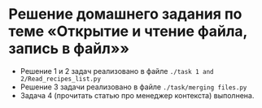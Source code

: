 # Решение домашнего задания по теме «Открытие и чтение файла, запись в файл»»

- Решение 1 и 2 задач реализовано в файле `./task 1 and 2/Read_recipes_list.py`
- Решение 3 задачи реализовано в файле `./task/merging files.py`
- Задача 4 (прочитать статью про менеджер контекста) выполнена.